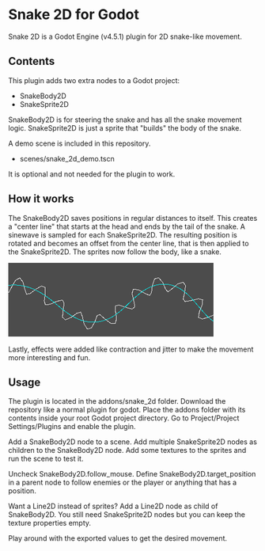 # Snake 2D for Godot
Snake 2D is a Godot Engine (v4.5.1) plugin for 2D snake-like movement.

## Contents
This plugin adds two extra nodes to a Godot project:
* SnakeBody2D
* SnakeSprite2D

SnakeBody2D is for steering the snake and has all the snake movement logic.
SnakeSprite2D is just a sprite that "builds" the body of the snake.

A demo scene is included in this repository.
* scenes/snake_2d_demo.tscn

It is optional and not needed for the plugin to work.

## How it works
The SnakeBody2D saves positions in regular distances to itself. 
This creates a "center line" that starts at the head and ends by the tail of the snake.
A sinewave is sampled for each SnakeSprite2D.
The resulting position is rotated and becomes an offset from the center line, that is then applied to the SnakeSprite2D.
The sprites now follow the body, like a snake. 

![Sine follow path](./images/sine.png)

Lastly, effects were added like contraction and jitter to make the movement more interesting and fun.

## Usage
The plugin is located in the addons/snake_2d folder.
Download the repository like a normal plugin for godot.
Place the addons folder with its contents inside your root Godot project directory.
Go to Project/Project Settings/Plugins and enable the plugin.

Add a SnakeBody2D node to a scene. 
Add multiple SnakeSprite2D nodes as children to the SnakeBody2D node.
Add some textures to the sprites and run the scene to test it.

Uncheck SnakeBody2D.follow_mouse.
Define SnakeBody2D.target_position in a parent node to follow enemies or the player or anything that has a position.

Want a Line2D instead of sprites? Add a Line2D node as child of SnakeBody2D.
You still need SnakeSprite2D nodes but you can keep the texture properties empty.

Play around with the exported values to get the desired movement.
